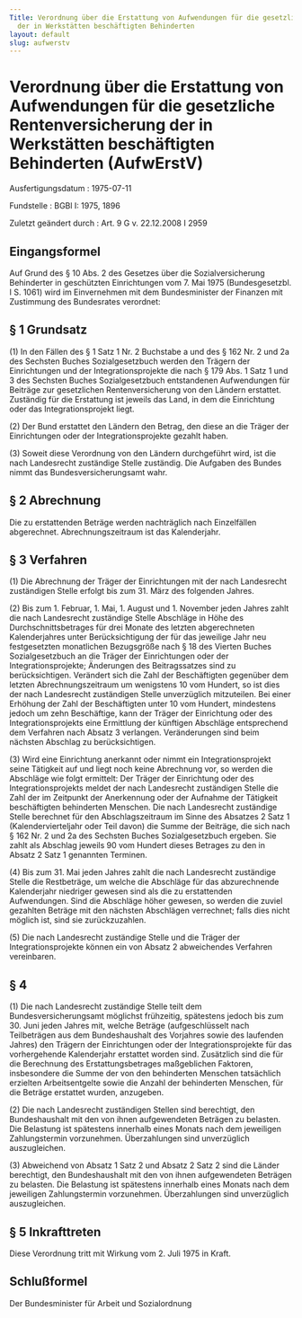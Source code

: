 ```yaml
---
Title: Verordnung über die Erstattung von Aufwendungen für die gesetzliche Rentenversicherung
  der in Werkstätten beschäftigten Behinderten
layout: default
slug: aufwerstv
---
```


# Verordnung über die Erstattung von Aufwendungen für die gesetzliche Rentenversicherung der in Werkstätten beschäftigten Behinderten (AufwErstV)

Ausfertigungsdatum
:   1975-07-11

Fundstelle
:   BGBl I: 1975, 1896

Zuletzt geändert durch
:   Art. 9 G v. 22.12.2008 I 2959


## Eingangsformel

Auf Grund des § 10 Abs. 2 des Gesetzes über die Sozialversicherung
Behinderter in geschützten Einrichtungen vom 7. Mai 1975
(Bundesgesetzbl. I S. 1061) wird im Einvernehmen mit dem
Bundesminister der Finanzen mit Zustimmung des Bundesrates verordnet:


## § 1 Grundsatz

(1) In den Fällen des § 1 Satz 1 Nr. 2 Buchstabe a und des § 162 Nr. 2
und 2a des Sechsten Buches Sozialgesetzbuch werden den Trägern der
Einrichtungen und der Integrationsprojekte die nach § 179 Abs. 1 Satz
1 und 3 des Sechsten Buches Sozialgesetzbuch entstandenen Aufwendungen
für Beiträge zur gesetzlichen Rentenversicherung von den Ländern
erstattet. Zuständig für die Erstattung ist jeweils das Land, in dem
die Einrichtung oder das Integrationsprojekt liegt.

(2) Der Bund erstattet den Ländern den Betrag, den diese an die Träger
der Einrichtungen oder der Integrationsprojekte gezahlt haben.

(3) Soweit diese Verordnung von den Ländern durchgeführt wird, ist die
nach Landesrecht zuständige Stelle zuständig. Die Aufgaben des Bundes
nimmt das Bundesversicherungsamt wahr.


## § 2 Abrechnung

Die zu erstattenden Beträge werden nachträglich nach Einzelfällen
abgerechnet. Abrechnungszeitraum ist das Kalenderjahr.


## § 3 Verfahren

(1) Die Abrechnung der Träger der Einrichtungen mit der nach
Landesrecht zuständigen Stelle erfolgt bis zum 31. März des folgenden
Jahres.

(2) Bis zum 1. Februar, 1. Mai, 1. August und 1. November jeden Jahres
zahlt die nach Landesrecht zuständige Stelle Abschläge in Höhe des
Durchschnittsbetrages für drei Monate des letzten abgerechneten
Kalenderjahres unter Berücksichtigung der für das jeweilige Jahr neu
festgesetzten monatlichen Bezugsgröße nach § 18 des Vierten Buches
Sozialgesetzbuch an die Träger der Einrichtungen oder der
Integrationsprojekte; Änderungen des Beitragssatzes sind zu
berücksichtigen. Verändert sich die Zahl der Beschäftigten gegenüber
dem letzten Abrechnungszeitraum um wenigstens 10 vom Hundert, so ist
dies der nach Landesrecht zuständigen Stelle unverzüglich mitzuteilen.
Bei einer Erhöhung der Zahl der Beschäftigten unter 10 vom Hundert,
mindestens jedoch um zehn Beschäftige, kann der Träger der Einrichtung
oder des Integrationsprojekts eine Ermittlung der künftigen Abschläge
entsprechend dem Verfahren nach Absatz 3 verlangen. Veränderungen sind
beim nächsten Abschlag zu berücksichtigen.

(3) Wird eine Einrichtung anerkannt oder nimmt ein Integrationsprojekt
seine Tätigkeit auf und liegt noch keine Abrechnung vor, so werden die
Abschläge wie folgt ermittelt: Der Träger der Einrichtung oder des
Integrationsprojekts meldet der nach Landesrecht zuständigen Stelle
die Zahl der im Zeitpunkt der Anerkennung oder der Aufnahme der
Tätigkeit beschäftigten behinderten Menschen. Die nach Landesrecht
zuständige Stelle berechnet für den Abschlagszeitraum im Sinne des
Absatzes 2 Satz 1 (Kalendervierteljahr oder Teil davon) die Summe der
Beiträge, die sich nach § 162 Nr. 2 und 2a des Sechsten Buches
Sozialgesetzbuch ergeben. Sie zahlt als Abschlag jeweils 90 vom
Hundert dieses Betrages zu den in Absatz 2 Satz 1 genannten Terminen.

(4) Bis zum 31. Mai jeden Jahres zahlt die nach Landesrecht zuständige
Stelle die Restbeträge, um welche die Abschläge für das abzurechnende
Kalenderjahr niedriger gewesen sind als die zu erstattenden
Aufwendungen. Sind die Abschläge höher gewesen, so werden die zuviel
gezahlten Beträge mit den nächsten Abschlägen verrechnet; falls dies
nicht möglich ist, sind sie zurückzuzahlen.

(5) Die nach Landesrecht zuständige Stelle und die Träger der
Integrationsprojekte können ein von Absatz 2 abweichendes Verfahren
vereinbaren.


## § 4

(1) Die nach Landesrecht zuständige Stelle teilt dem
Bundesversicherungsamt möglichst frühzeitig, spätestens jedoch bis zum
30\. Juni jeden Jahres mit, welche Beträge (aufgeschlüsselt nach
Teilbeträgen aus dem Bundeshaushalt des Vorjahres sowie des laufenden
Jahres) den Trägern der Einrichtungen oder der Integrationsprojekte
für das vorhergehende Kalenderjahr erstattet worden sind. Zusätzlich
sind die für die Berechnung des Erstattungsbetrages maßgeblichen
Faktoren, insbesondere die Summe der von den behinderten Menschen
tatsächlich erzielten Arbeitsentgelte sowie die Anzahl der behinderten
Menschen, für die Beträge erstattet wurden, anzugeben.

(2) Die nach Landesrecht zuständigen Stellen sind berechtigt, den
Bundeshaushalt mit den von ihnen aufgewendeten Beträgen zu belasten.
Die Belastung ist spätestens innerhalb eines Monats nach dem
jeweiligen Zahlungstermin vorzunehmen. Überzahlungen sind unverzüglich
auszugleichen.

(3) Abweichend von Absatz 1 Satz 2 und Absatz 2 Satz 2 sind die Länder
berechtigt, den Bundeshaushalt mit den von ihnen aufgewendeten
Beträgen zu belasten. Die Belastung ist spätestens innerhalb eines
Monats nach dem jeweiligen Zahlungstermin vorzunehmen. Überzahlungen
sind unverzüglich auszugleichen.


## § 5 Inkrafttreten

Diese Verordnung tritt mit Wirkung vom 2. Juli 1975 in Kraft.


## Schlußformel

Der Bundesminister für Arbeit und Sozialordnung


